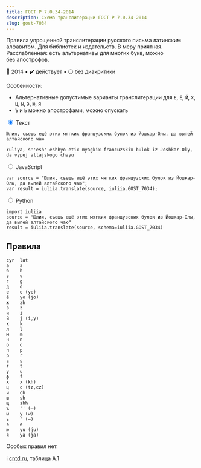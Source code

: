 ```yaml
---
title: ГОСТ Р 7.0.34-2014
description: Схема транслитерации ГОСТ Р 7.0.34-2014
slug: gost-7034
---
```


Правила упрощенной транслитерации русского письма латинским алфавитом. Для библиотек и издательств. В меру приятная. Расслабленная: есть альтернативы для многих букв, можно без апострофов.

📅 2014 • ✔️ действует • ⚪ без диакритики

Особенности:

-   Альтернативные допустимые варианты транслитерации для `Е`, `Ё`, `Й`, `Х`, `Ц`, `Ы`, `Э`, `Ю`, `Я`
-   `Ъ` и `Ь` можно апострофами, можно опускать

<div class="tabs">
<input name="tabs" type="radio" id="text" checked="checked" class="input"/>
<label for="text" class="label"><span>Текст</span></label>
<div class="panel pre-group">

<pre data-ref="source" contenteditable="true" class="editable"><code>Юлия, съешь ещё этих мягких французских булок из Йошкар-Олы, да выпей алтайского чаю</code></pre>
<pre data-ref="target" data-schema="gost_7034"><code>Yuliya, s''esh' eshhyo etix myagkix francuzskix bulok iz Joshkar-Oly, da vypej altajskogo chayu</code></pre>
</div>

<input name="tabs" type="radio" id="js" class="input"/>
<label for="js" class="label"><span>JavaScript</span></label>
<pre class="panel"><code>var source = "Юлия, съешь ещё этих мягких французских булок из Йошкар-Олы, да выпей алтайского чаю";
var result = iuliia.translate(source, iuliia.GOST_7034);</code></pre>

<input name="tabs" type="radio" id="python" class="input"/>
<label for="python" class="label"><span>Python</span></label>
<pre class="panel"><code>import iuliia
source = "Юлия, съешь ещё этих мягких французских булок из Йошкар-Олы, да выпей алтайского чаю"
result = iuliia.translate(source, schema=iuliia.GOST_7034)</code></pre>
</div>

## Правила

```
cyr  lat
а    a
б    b
в    v
г    g
д    d
е    e (ye)
ё    yo (jo)
ж    zh
з    z
и    i
й    j (i,y)
к    k
л    l
м    m
н    n
о    o
п    p
р    r
с    s
т    t
у    u
ф    f
х    x (kh)
ц    c (tz,cz)
ч    ch
ш    sh
щ    shh
ъ    '' (—)
ы    y (w)
ь    ' (—)
э    e
ю    yu (ju)
я    ya (ja)
```

Особых правил нет.

ℹ️ [cntd.ru](http://docs.cntd.ru/document/1200113788), таблица А.1
